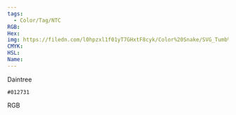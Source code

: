 ```yaml
---
tags:
  - Color/Tag/NTC
RGB:
Hex:
img: https://filedn.com/l0hpzxl1f01yT7GHxtF8cyk/Color%20Snake/SVG_Tumb%20Mass%20No%20Name/012731.svg
CMYK:
HSL:
Name:
---
```

Daintree
```palette
#012731
```
RGB
